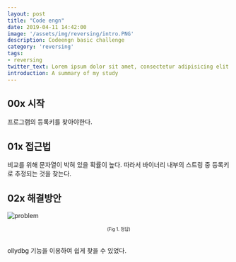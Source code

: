 ```yaml
---
layout: post
title: "Code engn"
date: 2019-04-11 14:42:00
image: '/assets/img/reversing/intro.PNG'
description: Codeengn basic challenge
category: 'reversing'
tags:
- reversing
twitter_text: Lorem ipsum dolor sit amet, consectetur adipisicing elit.
introduction: A summary of my study
---
```

## 00x 시작

프로그램의 등록키를 찾아야한다.

## 01x 접근법

비교를 위해 문자열이 박혀 있을 확률이 높다. 따라서 바이너리 내부의 스트링 중 등록키로 추정되는 것을 찾는다.
## 02x 해결방안

![problem](/assets/img/codeengn/basic5/캡쳐.JPG "정답")
<center><font size="0.5em">(Fig 1. 정답)</font></center><br>

ollydbg 기능을 이용하여 쉽게 찾을 수 있었다.




